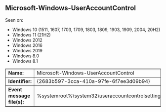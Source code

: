 ## Microsoft-Windows-UserAccountControl

Seen on:
* Windows 10 (1511, 1607, 1703, 1709, 1803, 1809, 1903, 1909, 2004, 20H2)
* Windows 11 (21H2)
* Windows 2012
* Windows 2016
* Windows 2019
* Windows 8.0
* Windows 8.1

<table border="1" class="docutils">
  <tbody>
    <tr>
      <td><b>Name:</b></td>
      <td>Microsoft-Windows-UserAccountControl</td>
    </tr>
    <tr>
      <td><b>Identifier:</b></td>
      <td>{2683b597-3cca-410a-97fe-6f7ee3d09b94}</td>
    </tr>
    <tr>
      <td><b>Event message file(s):</b></td>
      <td>%systemroot%\system32\useraccountcontrolsettings.dll</td>
    </tr>
  </tbody>
</table>

&nbsp;

